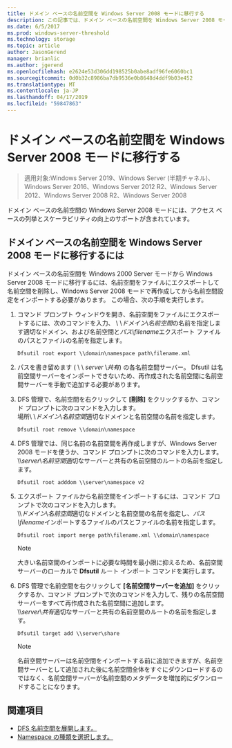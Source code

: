 ```yaml
---
title: ドメイン ベースの名前空間を Windows Server 2008 モードに移行する
description: この記事では、ドメイン ベースの名前空間を Windows Server 2008 モードに移行する方法について説明します。
ms.date: 6/5/2017
ms.prod: windows-server-threshold
ms.technology: storage
ms.topic: article
author: JasonGerend
manager: brianlic
ms.author: jgerend
ms.openlocfilehash: e2624e53d306dd198525b0abe8adf96fe6060bc1
ms.sourcegitcommit: 0d0b32c8986ba7db9536e0b8648d4ddf9b03e452
ms.translationtype: MT
ms.contentlocale: ja-JP
ms.lasthandoff: 04/17/2019
ms.locfileid: "59847863"
---
```

# <a name="migrate-a-domain-based-namespace-to-windows-server-2008-mode"></a>ドメイン ベースの名前空間を Windows Server 2008 モードに移行する

> 適用対象:Windows Server 2019、Windows Server (半期チャネル)、Windows Server 2016、Windows Server 2012 R2、Windows Server 2012、Windows Server 2008 R2、Windows Server 2008

ドメイン ベースの名前空間の Windows Server 2008 モードには、アクセス ベースの列挙とスケーラビリティの向上のサポートが含まれています。

## <a name="to-migrate-a-domain-based-namespace-to-windows-server-2008-mode"></a>ドメイン ベースの名前空間を Windows Server 2008 モードに移行するには

ドメイン ベースの名前空間を Windows 2000 Server モードから Windows Server 2008 モードに移行するには、名前空間をファイルにエクスポートして名前空間を削除し、Windows Server 2008 モードで再作成してから名前空間設定をインポートする必要があります。 この場合、次の手順を実行します。

1.  コマンド プロンプト ウィンドウを開き、名前空間をファイルにエクスポートするには、次のコマンドを入力、 \\ \\*ドメイン*\\*名前空間*の名前を指定します適切なドメイン、および名前空間と*パス\\filename*エクスポート ファイルのパスとファイルの名前を指定します。
     ```
     Dfsutil root export \\domain\namespace path\filename.xml 
     ```
2.  パスを書き留めます ( \\ \\ *server* \\*共有*) の各名前空間サーバー。 Dfsutil は名前空間サーバーをインポートできないため、再作成された名前空間に名前空間サーバーを手動で追加する必要があります。
3.  DFS 管理で、名前空間を右クリックして **[削除]** をクリックするか、コマンド プロンプトに次のコマンドを入力します。 <br /> 場所\\ \\*ドメイン*\\*名前空間*適切なドメインと名前空間の名前を指定します。
     ```
     Dfsutil root remove \\domain\namespace
     ```
4.  DFS 管理では、同じ名前の名前空間を再作成しますが、Windows Server 2008 モードを使うか、コマンド プロンプトに次のコマンドを入力します。 <br /> \\\\*server*\\*名前空間*適切なサーバーと共有の名前空間のルートの名前を指定します。
     ```
     Dfsutil root adddom \\server\namespace v2
     ```
5.  エクスポート ファイルから名前空間をインポートするには、コマンド プロンプトで次のコマンドを入力します。 <br /> \\\\*ドメイン*\\*名前空間*適切なドメインと名前空間の名前を指定し、*パス\\filename*インポートするファイルのパスとファイルの名前を指定します。
     ```
     Dfsutil root import merge path\filename.xml \\domain\namespace
     ```

    > [!NOTE]
    > 大きい名前空間のインポートに必要な時間を最小限に抑えるため、名前空間サーバーのローカルで **Dfsutil** ルート インポート コマンドを実行します。
6.  DFS 管理で名前空間を右クリックして **[名前空間サーバーを追加]** をクリックするか、コマンド プロンプトで次のコマンドを入力して、残りの名前空間サーバーをすべて再作成された名前空間に追加します。 <br /> \\\\*server*\\*共有*適切なサーバーと共有の名前空間のルートの名前を指定します。
     ```
     Dfsutil target add \\server\share 
     ```

    > [!NOTE]
    > 名前空間サーバーは名前空間をインポートする前に追加できますが、名前空間サーバーとして追加された後に名前空間全体をすぐにダウンロードするのではなく、名前空間サーバーが名前空間のメタデータを増加的にダウンロードすることになります。

## <a name="see-also"></a>関連項目
-   [DFS 名前空間を展開します。](deploying-dfs-namespaces.md)
-   [Namespace の種類を選択します。](choose-a-namespace-type.md)